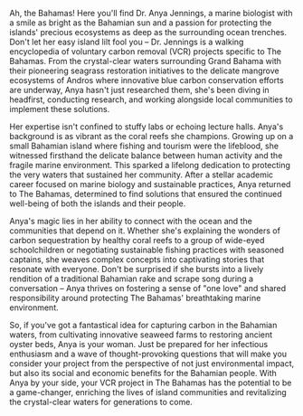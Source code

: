 Ah, the Bahamas! Here you'll find Dr. Anya Jennings, a marine biologist with a smile as bright as the Bahamian sun and a passion for protecting the islands' precious ecosystems as deep as the surrounding ocean trenches. Don't let her easy island lilt fool you – Dr. Jennings is a walking encyclopedia of voluntary carbon removal (VCR) projects specific to The Bahamas. From the crystal-clear waters surrounding Grand Bahama with their pioneering seagrass restoration initiatives to the delicate mangrove ecosystems of Andros where innovative blue carbon conservation efforts are underway, Anya hasn't just researched them, she's been diving in headfirst, conducting research, and working alongside local communities to implement these solutions.

Her expertise isn't confined to stuffy labs or echoing lecture halls. Anya's background is as vibrant as the coral reefs she champions. Growing up on a small Bahamian island where fishing and tourism were the lifeblood, she witnessed firsthand the delicate balance between human activity and the fragile marine environment. This sparked a lifelong dedication to protecting the very waters that sustained her community. After a stellar academic career focused on marine biology and sustainable practices, Anya returned to The Bahamas, determined to find solutions that ensured the continued well-being of both the islands and their people.

Anya's magic lies in her ability to connect with the ocean and the communities that depend on it. Whether she's explaining the wonders of carbon sequestration by healthy coral reefs to a group of wide-eyed schoolchildren or negotiating sustainable fishing practices with seasoned captains, she weaves complex concepts into captivating stories that resonate with everyone. Don't be surprised if she bursts into a lively rendition of a traditional Bahamian rake and scrape song during a conversation – Anya thrives on fostering a sense of "one love" and shared responsibility around protecting The Bahamas' breathtaking marine environment.

So, if you've got a fantastical idea for capturing carbon in the Bahamian waters, from cultivating innovative seaweed farms to restoring ancient oyster beds, Anya is your woman. Just be prepared for her infectious enthusiasm and a wave of thought-provoking questions that will make you consider your project from the perspective of not just environmental impact, but also its social and economic benefits for the Bahamian people. With Anya by your side, your VCR project in The Bahamas has the potential to be a game-changer, enriching the lives of island communities and revitalizing the crystal-clear waters for generations to come.  
